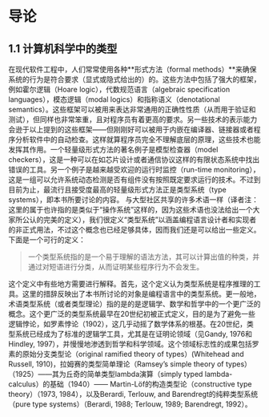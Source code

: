 # 导论
## 1.1 计算机科学中的类型
在现代软件工程中，人们常常使用各种**形式方法（formal methods）**来确保系统的行为是符合要求（显式或隐式给出的）的。这些方法中包括了强大的框架，例如霍尔逻辑（Hoare logic），代数规范语言（algebraic specification languages），模态逻辑（modal logics）和指称语义（denotational semantics）。这些框架可以被用来表达非常通用的正确性性质（从而用于验证和测试），但同样也非常笨重，且对程序员有着更高的要求。另一些技术的表示能力会逊于以上提到的这些框架——但刚刚好可以被用于内嵌在编译器、链接器或者程序分析软件中的自动检查。这样就算程序员完全不理解底层的原理，这些技术也能发挥其作用。一个轻量级形式方法的著名例子是模型检查器（model checkers），这是一种可以在如芯片设计或者通信协议这样的有限状态系统中找出错误的工具。另一个例子是越来越受欢迎的运行时监控（run-time monitoring），这是一组可以允许系统动态检测是否有组件没有按照既定要求运行的技术。不过到目前为止，最流行且接受度最高的轻量级形式方法正是类型系统（type systems），即本书所要讨论的内容。
与大型社区共享的许多术语一样（译者注：这里的属于也许指的是类似于“操作系统”这样的，因为这些术语也没法给出一个大家所公认的完美的定义），我们很定义“类型系统”以涵盖编程语言设计者和实现者的非正式用法，不过这个概念也已经足够具体，因而我们还是可以给出一些定义。下面是一个可行的定义：
> 一个类型系统指的是一个易于理解的语法方法，其可以计算出值的种类，并通过对短语进行分类，从而证明某些程序行为不会发生。

这个定义中有些地方需要进行解释。首先，这个定义认为类型系统是程序推理的工具。这里的措辞反映出了本书所讨论的对象是编程语言中的类型系统。更一般地，术语类型系统（或者类型理论）指的是的是逻辑学、数学和哲学中的一个更广泛的概念。这个更广泛的类型系统最早在20世纪初被正式定义，目的是为了避免一些逻辑悖论，如罗素悖论（1902），这几乎动摇了数学体系的根基。在20世纪，类型系统已经成为了标准的逻辑学工具，尤其是在证明论领域（见Gandy, 1976和Hindley, 1997），并慢慢地渗透到哲学和科学领域。这个领域标志性的成果包括罗素的原始分支类型论（original ramified theory of types）(Whitehead and Russell, 1910)，拉姆赛的类型简单理论（Ramsey’s simple theory of types）（1925）——其为丘奇的简单类型lambda演算（simply typed lambda-calculus）的基础（1940）—— Martin-Löf的构造类型论（constructive type theory）（1973, 1984），以及Berardi, Terlouw, and Barendregt的纯粹类型系统（pure type systems）（Berardi, 1988; Terlouw, 1989; Barendregt, 1992）。